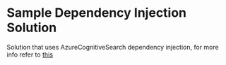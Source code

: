 # Sample Dependency Injection Solution

Solution that uses AzureCognitiveSearch dependency injection, for more info refer
to [this](https://github.com/emmanuelrobles/AzureCognitiveSearchHelper/tree/master/AzureCognitiveSearch.Standard.DI#readme)